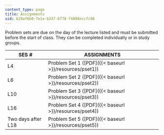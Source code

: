 ```yaml
---
content_type: page
title: Assignments
uid: 629af6b0-7e1e-b247-6778-f4898eccfc88
---
```


Problem sets are due on the day of the lecture listed and must be submitted before the start of class. They can be completed individually or in study groups.

| SES # | ASSIGNMENTS |
| --- | --- |
| L4 | Problem Set 1 ([PDF]({{< baseurl >}}/resources/pset1)) |
| L6 | Problem Set 2 ([PDF]({{< baseurl >}}/resources/pset2)) |
| L10 | Problem Set 3 ([PDF]({{< baseurl >}}/resources/pset3)) |
| L16 | Problem Set 4 ([PDF]({{< baseurl >}}/resources/pset4)) |
| Two days after L18 | Problem Set 5 ([PDF]({{< baseurl >}}/resources/pset5))